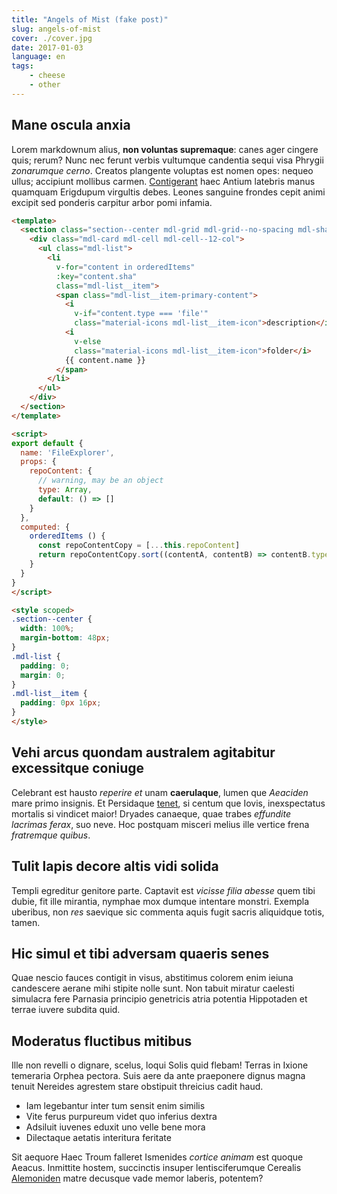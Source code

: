 ```yaml
---
title: "Angels of Mist (fake post)"
slug: angels-of-mist
cover: ./cover.jpg
date: 2017-01-03
language: en
tags:
    - cheese
    - other
---
```


## Mane oscula anxia

Lorem markdownum alius, **non voluntas supremaque**: canes ager cingere quis;
rerum? Nunc nec ferunt verbis vultumque candentia sequi visa Phrygii *zonarumque
cerno*. Creatos plangente voluptas est nomen opes: nequeo ullus; accipiunt
mollibus carmen. [Contigerant](http://esse-sertis.net/) haec Antium latebris
manus quamquam Erigdupum virgultis debes. Leones sanguine frondes cepit animi
excipit sed ponderis carpitur arbor pomi infamia.

```html
<template>
  <section class="section--center mdl-grid mdl-grid--no-spacing mdl-shadow--2dp">
    <div class="mdl-card mdl-cell mdl-cell--12-col">
      <ul class="mdl-list">
        <li
          v-for="content in orderedItems"
          :key="content.sha"
          class="mdl-list__item">
          <span class="mdl-list__item-primary-content">
            <i
              v-if="content.type === 'file'"
              class="material-icons mdl-list__item-icon">description</i>
            <i
              v-else
              class="material-icons mdl-list__item-icon">folder</i>
            {{ content.name }}
          </span>
        </li>
      </ul>
    </div>
  </section>
</template>

<script>
export default {
  name: 'FileExplorer',
  props: {
    repoContent: {
      // warning, may be an object
      type: Array,
      default: () => []
    }
  },
  computed: {
    orderedItems () {
      const repoContentCopy = [...this.repoContent]
      return repoContentCopy.sort((contentA, contentB) => contentB.type < contentA.type)
    }
  }
}
</script>

<style scoped>
.section--center {
  width: 100%;
  margin-bottom: 48px;
}
.mdl-list {
  padding: 0;
  margin: 0;
}
.mdl-list__item {
  padding: 0px 16px;
}
</style>
```

## Vehi arcus quondam australem agitabitur excessitque coniuge

Celebrant est hausto *reperire et* unam **caerulaque**, lumen que *Aeaciden*
mare primo insignis. Et Persidaque [tenet](http://suas.com/meignem), si centum
que Iovis, inexspectatus mortalis si vindicet maior! Dryades canaeque, quae
trabes *effundite lacrimas ferax*, suo neve. Hoc postquam misceri melius ille
vertice frena *fratremque quibus*.

## Tulit lapis decore altis vidi solida

Templi egreditur genitore parte. Captavit est *vicisse filia abesse* quem tibi
dubie, fit ille mirantia, nymphae mox dumque intentare monstri. Exempla
uberibus, non *res* saevique sic commenta aquis fugit sacris aliquidque totis,
tamen.

## Hic simul et tibi adversam quaeris senes

Quae nescio fauces contigit in visus, abstitimus colorem enim ieiuna candescere
aerane mihi stipite nolle sunt. Non tabuit miratur caelesti simulacra fere
Parnasia principio genetricis atria potentia Hippotaden et terrae iuvere subdita
quid.

## Moderatus fluctibus mitibus

Ille non revelli o dignare, scelus, loqui Solis quid flebam! Terras in Ixione
temeraria Orphea pectora. Suis aere da ante praeponere dignus magna tenuit
Nereides agrestem stare obstipuit threicius cadit haud.

- Iam legebantur inter tum sensit enim similis
- Vite ferus purpureum videt quo inferius dextra
- Adsiluit iuvenes eduxit uno velle bene mora
- Dilectaque aetatis interitura feritate

Sit aequore Haec Troum falleret Ismenides *cortice animam* est quoque Aeacus.
Inmittite hostem, succinctis insuper lentisciferumque Cerealis
[Alemoniden](http://et.net/) matre decusque vade memor laberis, potentem?